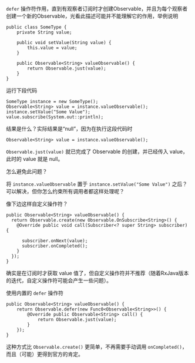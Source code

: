 `defer` 操作符作用，直到有观察者订阅时才创建Observable，并且为每个观察者创建一个新的Observable，光看此描述可能并不能理解它的作用，举例说明

```
public class SomeType {  
	private String value;

	public void setValue(String value) {
  		this.value = value;
	}

	public Observable<String> valueObservable() {
  		return Observable.just(value);
	}
}
```

运行下段代码

```
SomeType instance = new SomeType();  
Observable<String> value = instance.valueObservable();  
instance.setValue("Some Value");  
value.subscribe(System.out::println);
```

结果是什么？实际结果是“null”，因为在执行这段代码时

```
Observable<String> value = instance.valueObservable(); 
```
`Observable.just(value)` 就已完成了 Observable 的创建，并已经传入 value， 此时的 value 就是 null。

怎么避免此问题？

将 `instance.valueObservable` 置于 `instance.setValue("Some Value")` 之后？可以解决，但你怎么约束所有调用者都这样处理呢？

像下边这样自定义操作符？

```
public Observable<String> valueObservable() {
  return Observable.create(new Observable.OnSubscribe<String>() {
    @Override public void call(Subscriber<? super String> subscriber) {

      subscriber.onNext(value);
      subscriber.onCompleted();
    }
  });
}
```
确实是在订阅时才获取 value 值了，但自定义操作符并不推荐（随着RxJava版本的迭代，自定义操作符可能会产生一些问题）。

使用内置的 `defer` 操作符

```
public Observable<String> valueObservable() {
	return Observable.defer(new Func0<Observable<String>>() {
		@Override public Observable<String> call() {
      		return Observable.just(value);
    	}
  	});
}
```

这种方式比 `Observable.create()` 更简单，不再需要手动调用 `onCompleted()`，而且（可能）更得到官方的肯定。

